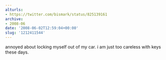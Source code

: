 ```yaml
---
alturls:
- https://twitter.com/bismark/status/825139161
archive:
- 2008-06
date: '2008-06-02T12:59:04+00:00'
slug: '1212411544'
---
```


annoyed about locking myself out of my car. i am just too careless with keys these days.

